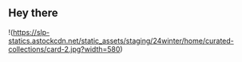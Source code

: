 ## Hey there

!(https://slp-statics.astockcdn.net/static_assets/staging/24winter/home/curated-collections/card-2.jpg?width=580)
